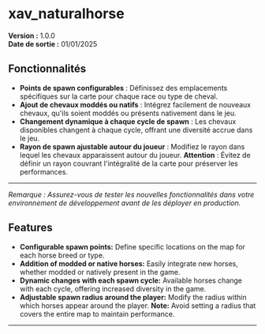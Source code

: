 # xav_naturalhorse

**Version :** 1.0.0  
**Date de sortie :** 01/01/2025

## Fonctionnalités

- **Points de spawn configurables** : Définissez des emplacements spécifiques sur la carte pour chaque race ou type de cheval.
- **Ajout de chevaux moddés ou natifs** : Intégrez facilement de nouveaux chevaux, qu'ils soient moddés ou présents nativement dans le jeu.
- **Changement dynamique à chaque cycle de spawn** : Les chevaux disponibles changent à chaque cycle, offrant une diversité accrue dans le jeu.
- **Rayon de spawn ajustable autour du joueur** : Modifiez le rayon dans lequel les chevaux apparaissent autour du joueur. **Attention** : Évitez de définir un rayon couvrant l'intégralité de la carte pour préserver les performances.

---

*Remarque : Assurez-vous de tester les nouvelles fonctionnalités dans votre environnement de développement avant de les déployer en production.*

## Features

- **Configurable spawn points:** Define specific locations on the map for each horse breed or type.
- **Addition of modded or native horses:** Easily integrate new horses, whether modded or natively present in the game.
- **Dynamic changes with each spawn cycle:** Available horses change with each cycle, offering increased diversity in the game.
- **Adjustable spawn radius around the player:** Modify the radius within which horses appear around the player. **Note:** Avoid setting a radius that covers the entire map to maintain performance.

---


